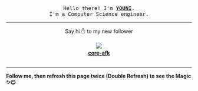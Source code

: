 
<p align='center'>
<samp>
Hello there! I'm <b><a rel='nofollow noopener noreferrer' target='_blank' href='https://github.com/abdelyouni'>YOUNI</a></b>.
<br>I'm a Computer Science engineer.
</samp>
</p>
<hr>
<p align='center'>
<span>Say hi ✋ to my new follower </span></br></br>
<img src='https://avatars3.githubusercontent.com/u/75152703?s=100&amp;v=4'><img src='https://maisonpizza.com/github/abdelyouni/1609919446_img.png' width='1' height='1'><b></br>
<a rel='nofollow noopener noreferrer' target='_blank' href='https://github.com/core-afk'>core-afk</a></b></br></br>
</p>
<hr>
<b>Follow me, then refresh this page twice (Double Refresh) to see the Magic ✨😉</b> 
